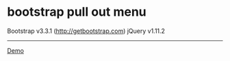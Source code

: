 # bootstrap pull out menu

Bootstrap v3.3.1 (http://getbootstrap.com)
jQuery v1.11.2 

----------------------------------
[Demo](http://suratpyari.github.io)
